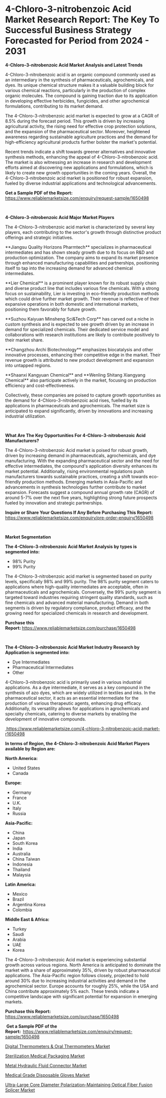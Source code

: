 <p><h1>4-Chloro-3-nitrobenzoic Acid Market Research Report: The Key To Successful Business Strategy Forecasted for Period from 2024 - 2031</h1></p><p><strong>4-Chloro-3-nitrobenzoic Acid Market Analysis and Latest Trends</strong></p>
<p><p>4-Chloro-3-nitrobenzoic acid is an organic compound commonly used as an intermediary in the synthesis of pharmaceuticals, agrochemicals, and dyes. Its unique chemical structure makes it a valuable building block for various chemical reactions, particularly in the production of complex organic molecules. The compound is gaining traction due to its application in developing effective herbicides, fungicides, and other agrochemical formulations, contributing to its market demand.</p><p>The 4-Chloro-3-nitrobenzoic acid market is expected to grow at a CAGR of 8.5% during the forecast period. This growth is driven by increasing agricultural activity, the rising need for effective crop protection solutions, and the expansion of the pharmaceutical sector. Moreover, heightened awareness regarding sustainable agriculture practices and the demand for high-efficiency agricultural products further bolster the market's potential.</p><p>Recent trends indicate a shift towards greener alternatives and innovative synthesis methods, enhancing the appeal of 4-Chloro-3-nitrobenzoic acid. The market is also witnessing an increase in research and development efforts aimed at discovering new applications and formulations, which is likely to create new growth opportunities in the coming years. Overall, the 4-Chloro-3-nitrobenzoic acid market is positioned for robust expansion, fueled by diverse industrial applications and technological advancements.</p></p>
<p><strong>Get a Sample PDF of the Report:&nbsp;</strong> <a href="https://www.reliablemarketsize.com/enquiry/request-sample/1650498?utm_campaign=1105&utm_medium=2&utm_source=Github&utm_content=ia&utm_term=08122024&utm_id=4-chloro-3-nitrobenzoic-acid">https://www.reliablemarketsize.com/enquiry/request-sample/1650498</a></p>
<p>&nbsp;</p>
<p><strong>4-Chloro-3-nitrobenzoic Acid Major Market Players</strong></p>
<p><p>The 4-Chloro-3-nitrobenzoic acid market is characterized by several key players, each contributing to the sector's growth through distinctive product offerings and strategic initiatives. </p><p>**Jiangsu Quality Horizons Pharmtech** specializes in pharmaceutical intermediates and has shown steady growth due to its focus on R&D and production optimization. The company aims to expand its market presence through enhanced manufacturing capabilities and partnerships, positioning itself to tap into the increasing demand for advanced chemical intermediates.</p><p>**Lier Chemical** is a prominent player known for its robust supply chain and diverse product line that includes various fine chemicals. With a strong focus on sustainability, Lier is investing in eco-friendly production methods which could drive further market growth. Their revenue is reflective of their expansive operations in both domestic and international markets, positioning them favorably for future growth.</p><p>**Suzhou Kaiyuan Minsheng Sci&Tech Corp** has carved out a niche in custom synthesis and is expected to see growth driven by an increase in demand for specialized chemicals. Their dedicated service model and collaborations with research institutions are likely to contribute positively to their market share.</p><p>**Changzhou Archi Biotechnology** emphasizes biocatalysis and other innovative processes, enhancing their competitive edge in the market. Their revenue growth is attributed to new product development and expansion into untapped regions.</p><p>**Shaanxi Kangyuan Chemical** and **Wenling Shitang Xiangyang Chemical** also participate actively in the market, focusing on production efficiency and cost-effectiveness.</p><p>Collectively, these companies are poised to capture growth opportunities as the demand for 4-Chloro-3-nitrobenzoic acid rises, fuelled by its applications in pharmaceuticals and agrochemicals. The market size is anticipated to expand significantly, driven by innovations and increasing industrial utilization.</p></p>
<p>&nbsp;</p>
<p><strong>What Are The Key Opportunities For 4-Chloro-3-nitrobenzoic Acid Manufacturers?</strong></p>
<p><p>The 4-Chloro-3-nitrobenzoic Acid market is poised for robust growth, driven by increasing demand in pharmaceuticals, agrochemicals, and dye manufacturing. With the expanding pharmaceutical sector and the need for effective intermediates, the compound's application diversity enhances its market potential. Additionally, rising environmental regulations push manufacturers towards sustainable practices, creating a shift towards eco-friendly production methods. Emerging markets in Asia-Pacific and advancements in synthesis technologies further contribute to market expansion. Forecasts suggest a compound annual growth rate (CAGR) of around 5-7% over the next five years, highlighting strong future prospects fueled by innovation and strategic partnerships.</p></p>
<p><strong>Inquire or Share Your Questions If Any Before Purchasing This Report:</strong> <a href="https://www.reliablemarketsize.com/enquiry/pre-order-enquiry/1650498?utm_campaign=1105&utm_medium=2&utm_source=Github&utm_content=ia&utm_term=08122024&utm_id=4-chloro-3-nitrobenzoic-acid">https://www.reliablemarketsize.com/enquiry/pre-order-enquiry/1650498</a></p>
<p>&nbsp;</p>
<p><strong>Market Segmentation</strong></p>
<p><strong>The 4-Chloro-3-nitrobenzoic Acid Market Analysis by types is segmented into:</strong></p>
<p><ul><li>98% Purity</li><li>99% Purity</li></ul></p>
<p><p>The 4-Chloro-3-nitrobenzoic acid market is segmented based on purity levels, specifically 98% and 99% purity. The 98% purity segment caters to applications where high-quality intermediates are acceptable, often in pharmaceuticals and agrochemicals. Conversely, the 99% purity segment is targeted toward industries requiring stringent quality standards, such as fine chemicals and advanced material manufacturing. Demand in both segments is driven by regulatory compliance, product efficacy, and the growing need for specialized chemicals in research and development.</p></p>
<p><strong>Purchase this Report:&nbsp;</strong><a href="https://www.reliablemarketsize.com/purchase/1650498?utm_campaign=1105&utm_medium=2&utm_source=Github&utm_content=ia&utm_term=08122024&utm_id=4-chloro-3-nitrobenzoic-acid">https://www.reliablemarketsize.com/purchase/1650498</a></p>
<p>&nbsp;</p>
<p><strong>The 4-Chloro-3-nitrobenzoic Acid Market Industry Research by Application is segmented into:</strong></p>
<p><ul><li>Dye Intermediates</li><li>Pharmaceutical Intermediates</li><li>Other</li></ul></p>
<p><p>4-Chloro-3-nitrobenzoic acid is primarily used in various industrial applications. As a dye intermediate, it serves as a key compound in the synthesis of azo dyes, which are widely utilized in textiles and inks. In the pharmaceutical sector, it acts as an essential intermediate for the production of various therapeutic agents, enhancing drug efficacy. Additionally, its versatility allows for applications in agrochemicals and specialty chemicals, catering to diverse markets by enabling the development of innovative compounds.</p></p>
<p><a href="https://www.reliablemarketsize.com/4-chloro-3-nitrobenzoic-acid-market-r1650498?utm_campaign=1105&utm_medium=2&utm_source=Github&utm_content=ia&utm_term=08122024&utm_id=4-chloro-3-nitrobenzoic-acid">&nbsp;https://www.reliablemarketsize.com/4-chloro-3-nitrobenzoic-acid-market-r1650498</a></p>
<p><strong>In terms of Region, the 4-Chloro-3-nitrobenzoic Acid Market Players available by Region are:</strong></p>
<p>
    <p> <strong> North America: </strong>
        <ul>
            <li>United States</li>
            <li>Canada</li>
        </ul>
        </p> 
    <p> <strong> Europe: </strong>
        <ul>
            <li>Germany</li>
            <li>France</li>
            <li>U.K.</li>
            <li>Italy</li>
            <li>Russia</li>
        </ul>
        </p> 
    <p> <strong> Asia-Pacific: </strong>
        <ul>
            <li>China</li>
            <li>Japan</li>
            <li>South Korea</li>
            <li>India</li>
            <li>Australia</li>
            <li>China Taiwan</li>
            <li>Indonesia</li>
            <li>Thailand</li>
            <li>Malaysia</li>
        </ul>
        </p> 
    <p> <strong> Latin America: </strong>
        <ul>
            <li>Mexico</li>
            <li>Brazil</li>
            <li>Argentina Korea</li>
            <li>Colombia</li>
        </ul>
        </p> 
    <p> <strong> Middle East & Africa: </strong>
        <ul>
            <li>Turkey</li>
            <li>Saudi</li>
            <li>Arabia</li>
            <li>UAE</li>
            <li>Korea</li>
        </ul>
    </p>
    </p>
<p><p>The 4-Chloro-3-nitrobenzoic Acid market is experiencing substantial growth across various regions. North America is anticipated to dominate the market with a share of approximately 35%, driven by robust pharmaceutical applications. The Asia-Pacific region follows closely, projected to hold around 30% due to increasing industrial activities and demand in the agrochemical sector. Europe accounts for roughly 25%, while the USA and China contribute approximately 5% each. These trends indicate a competitive landscape with significant potential for expansion in emerging markets.</p></p>
<p><strong>Purchase this Report: </strong><a href="https://www.reliablemarketsize.com/purchase/1650498?utm_campaign=1105&utm_medium=2&utm_source=Github&utm_content=ia&utm_term=08122024&utm_id=4-chloro-3-nitrobenzoic-acid">https://www.reliablemarketsize.com/purchase/1650498</a></p>
<p>&nbsp;<strong>Get a Sample PDF of the Report:&nbsp;&nbsp;</strong><a href="https://www.reliablemarketsize.com/enquiry/request-sample/1650498?utm_campaign=1105&utm_medium=2&utm_source=Github&utm_content=ia&utm_term=08122024&utm_id=4-chloro-3-nitrobenzoic-acid">https://www.reliablemarketsize.com/enquiry/request-sample/1650498</a></p>
<p><strong></strong></p>
<p><p><a href="https://www.linkedin.com/pulse/growth-segmentation-118-cagr-forecast-digital-thermometers-mbexc?utm_campaign=1105&utm_medium=2&utm_source=Github&utm_content=ia&utm_term=08122024&utm_id=4-chloro-3-nitrobenzoic-acid">Digital Thermometers & Oral Thermometers Market</a></p><p><a href="https://www.linkedin.com/pulse/sterilization-medical-packaging-market-research-report-edpre?utm_campaign=1105&utm_medium=2&utm_source=Github&utm_content=ia&utm_term=08122024&utm_id=4-chloro-3-nitrobenzoic-acid">Sterilization Medical Packaging Market</a></p><p><a href="https://issuu.com/reportprime-2/docs/metal-hydraulic-fluid-connector-market-size-2030.p?utm_campaign=1105&utm_medium=2&utm_source=Github&utm_content=ia&utm_term=08122024&utm_id=4-chloro-3-nitrobenzoic-acid">Metal Hydraulic Fluid Connector Market</a></p><p><a href="https://www.linkedin.com/pulse/medical-grade-disposable-gloves-market-forecast-highlights-fsvkc?utm_campaign=1105&utm_medium=2&utm_source=Github&utm_content=ia&utm_term=08122024&utm_id=4-chloro-3-nitrobenzoic-acid">Medical Grade Disposable Gloves Market</a></p><p><a href="https://issuu.com/reportprime-2/docs/ultra-large-core-diameter-polarization-maintaining?utm_campaign=1105&utm_medium=2&utm_source=Github&utm_content=ia&utm_term=08122024&utm_id=4-chloro-3-nitrobenzoic-acid">Ultra-Large Core Diameter Polarization-Maintaining Optical Fiber Fusion Splicer Market</a></p></p>